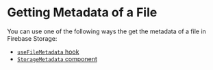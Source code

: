# Getting Metadata of a File

You can use one of the following ways the get the metadata of a file in Firebase Storage:

- [`useFileMetadata` hook](../hooks/useFileMetadata.md)
- [`StorageMetadata` component](../components/StorageMetadata.md)

